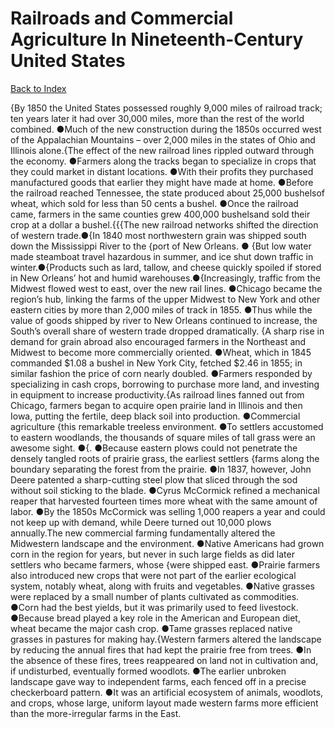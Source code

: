 # Railroads and Commercial Agriculture In Nineteenth-Century United States
[Back to Index](https://github.com/windows10010/tpoExtractor/blob/master/README.md)

{By 1850 the United States possessed roughly 9,000 miles of railroad track; ten years later it had over 30,000 miles, more than the rest of the world combined. ●Much of the new construction during the 1850s occurred west of the Appalachian Mountains – over 2,000 miles in the states of Ohio and Illinois alone.{The effect of the new railroad lines rippled outward through the economy. ●Farmers along the tracks began to specialize in crops that they could market in distant locations. ●With their profits they purchased manufactured goods that earlier they might have made at home. ●Before the railroad reached Tennessee, the state produced about 25,000 bushelsof wheat, which sold for less than 50 cents a bushel. ●Once the railroad came, farmers in the same counties grew 400,000 bushelsand sold their crop at a dollar a bushel.{{{The new railroad networks shifted the direction of western trade.●{In 1840 most northwestern grain was shipped south down the Mississippi River to the {port of New Orleans.
● {But low water made steamboat travel hazardous in summer, and ice shut down traffic in winter.●{Products such as lard, tallow, and cheese quickly spoiled if stored in New Orleans’ hot and 
 humid warehouses.●{Increasingly, traffic from the Midwest flowed west to east, over the new rail lines. ●Chicago became the region’s hub, linking the farms of the upper Midwest to New York and 
 other eastern cities by more than 2,000 miles of track in 1855. ●Thus while the value of goods shipped by river to New Orleans continued to increase, the South’s overall share of western trade 
 dropped dramatically.       {A sharp rise in demand for grain abroad also encouraged farmers in the Northeast and Midwest to become more commercially oriented. ●Wheat, which in 1845 commanded $1.08 a bushel in New York City, fetched $2.46 in 1855; in similar fashion the price of corn nearly doubled. ●Farmers responded by specializing in cash crops, borrowing to purchase more land, and investing in equipment to increase productivity.{As railroad lines fanned out from Chicago, farmers began to acquire open prairie land in Illinois and then Iowa, putting the fertile, deep black soil into production. ●Commercial agriculture {this remarkable treeless environment. ●To settlers accustomed to eastern woodlands, the thousands of square miles of tall grass were an awesome sight. ●{. ●Because eastern plows could not penetrate the densely tangled roots of prairie grass, the earliest settlers {farms along the boundary separating the forest from the prairie. ●In 1837, however, John Deere patented a sharp-cutting steel plow that sliced through the sod without soil sticking to the blade. ●Cyrus McCormick refined a mechanical reaper that harvested fourteen times more wheat with the same amount of labor. ●By the 1850s McCormick was selling 1,000 reapers a year and could not keep up with demand, while Deere turned out 10,000 plows annually.The new commercial farming fundamentally altered the Midwestern landscape and the environment. ●Native Americans had grown corn in the region for years, but never in such large fields as did later settlers who became farmers, whose {were shipped east. ●Prairie farmers also introduced new crops that were not part of the earlier ecological system, notably wheat, along with fruits and vegetables. ●Native grasses were replaced by a small number of plants cultivated as commodities. ●Corn had the best yields, but it was primarily used to feed livestock. ●Because bread played a key role in the American and European diet, wheat became the major cash crop. ●Tame grasses replaced native grasses in pastures for making hay.{Western farmers altered the landscape by reducing the annual fires that had kept the prairie free from trees. ●In the absence of these fires, trees reappeared on land not in cultivation and, if undisturbed, eventually formed woodlots. ●The earlier unbroken landscape gave way to independent farms, each fenced off in a precise checkerboard pattern. ●It was an artificial ecosystem of animals, woodlots, and crops, whose large, uniform layout made western farms more efficient than the more-irregular farms in the East.
